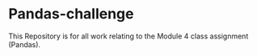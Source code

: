 # Pandas-challenge
This Repository is for all work relating to the Module 4 class assignment (Pandas).

